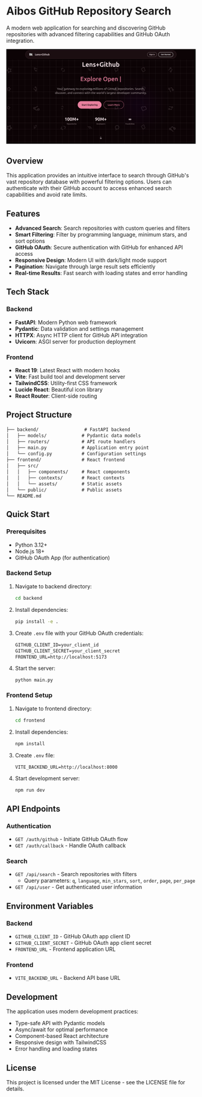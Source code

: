 # Aibos GitHub Repository Search

A modern web application for searching and discovering GitHub repositories with advanced filtering capabilities and GitHub OAuth integration.

![Aibos GitHub Repository Search](image.png)

## Overview

This application provides an intuitive interface to search through GitHub's vast repository database with powerful filtering options. Users can authenticate with their GitHub account to access enhanced search capabilities and avoid rate limits.

## Features

- **Advanced Search**: Search repositories with custom queries and filters
- **Smart Filtering**: Filter by programming language, minimum stars, and sort options
- **GitHub OAuth**: Secure authentication with GitHub for enhanced API access
- **Responsive Design**: Modern UI with dark/light mode support
- **Pagination**: Navigate through large result sets efficiently
- **Real-time Results**: Fast search with loading states and error handling

## Tech Stack

### Backend

- **FastAPI**: Modern Python web framework
- **Pydantic**: Data validation and settings management
- **HTTPX**: Async HTTP client for GitHub API integration
- **Uvicorn**: ASGI server for production deployment

### Frontend
- **React 19**: Latest React with modern hooks
- **Vite**: Fast build tool and development server
- **TailwindCSS**: Utility-first CSS framework
- **Lucide React**: Beautiful icon library
- **React Router**: Client-side routing

## Project Structure

```
├── backend/                 # FastAPI backend
│   ├── models/             # Pydantic data models
│   ├── routers/            # API route handlers
│   ├── main.py             # Application entry point
│   └── config.py           # Configuration settings
├── frontend/               # React frontend
│   ├── src/
│   │   ├── components/     # React components
│   │   ├── contexts/       # React contexts
│   │   └── assets/         # Static assets
│   └── public/             # Public assets
└── README.md
```

## Quick Start

### Prerequisites
- Python 3.12+
- Node.js 18+
- GitHub OAuth App (for authentication)

### Backend Setup
1. Navigate to backend directory:
   ```bash
   cd backend
   ```

2. Install dependencies:
   ```bash
   pip install -e .
   ```

3. Create `.env` file with your GitHub OAuth credentials:
   ```env
   GITHUB_CLIENT_ID=your_client_id
   GITHUB_CLIENT_SECRET=your_client_secret
   FRONTEND_URL=http://localhost:5173
   ```

4. Start the server:
   ```bash
   python main.py
   ```

### Frontend Setup
1. Navigate to frontend directory:
   ```bash
   cd frontend
   ```

2. Install dependencies:
   ```bash
   npm install
   ```

3. Create `.env` file:
   ```env
   VITE_BACKEND_URL=http://localhost:8000
   ```

4. Start development server:
   ```bash
   npm run dev
   ```

## API Endpoints

### Authentication
- `GET /auth/github` - Initiate GitHub OAuth flow
- `GET /auth/callback` - Handle OAuth callback

### Search
- `GET /api/search` - Search repositories with filters
  - Query parameters: `q`, `language`, `min_stars`, `sort`, `order`, `page`, `per_page`
- `GET /api/user` - Get authenticated user information

## Environment Variables

### Backend
- `GITHUB_CLIENT_ID` - GitHub OAuth app client ID
- `GITHUB_CLIENT_SECRET` - GitHub OAuth app client secret
- `FRONTEND_URL` - Frontend application URL

### Frontend
- `VITE_BACKEND_URL` - Backend API base URL

## Development

The application uses modern development practices:
- Type-safe API with Pydantic models
- Async/await for optimal performance
- Component-based React architecture
- Responsive design with TailwindCSS
- Error handling and loading states

## License

This project is licensed under the MIT License - see the LICENSE file for details.
